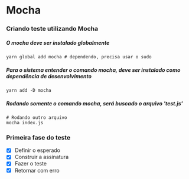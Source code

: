 <h1>Mocha</h1>
<h3>Criando teste utilizando Mocha</h3>

<h5>O mocha deve ser instalado globalmente</h5>

```
yarn global add mocha # dependendo, precisa usar o sudo
``` 

<h5>Para o sistema entender o comando mocha, deve ser instalado como dependência de desenvolvimento</h5>

```
yarn add -D mocha
```

<h5>Rodando somente o comando mocha, será buscado o arquivo 'test.js'</h5>

```
# Rodando outro arquivo
mocha index.js
```

<h3>Primeira fase do teste</h3>

- [x] Definir o esperado
- [x] Construir a assinatura
- [x] Fazer o teste
- [x] Retornar com erro
